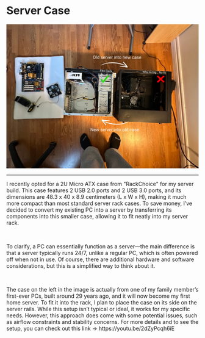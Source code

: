 # Server Case 

![FrontCase](/IMAGES/Case.jpg)
<br> 
<hr> 

<p>
I recently opted for a 2U Micro ATX case from "RackChoice" for my server build. This case features 2 USB 2.0 ports and 2 USB 3.0 ports, and its dimensions are 48.3 x 40 x 8.9 centimeters (L x W x H), making it much more compact than most standard server rack cases. To save money, I’ve decided to convert my existing PC into a server by transferring its components into this smaller case, allowing it to fit neatly into my server rack.
</p>

<br>

<p>
To clarify, a PC can essentially function as a server—the main difference is that a server typically runs 24/7, unlike a regular PC, which is often powered off when not in use. Of course, there are additional hardware and software considerations, but this is a simplified way to think about it. 
</p>

<br>

<p>
The case on the left in the image is actually from one of my family member’s first-ever PCs, built around 29 years ago, and it will now become my first home server. To fit it into the rack, I plan to place the case on its side on the server rails. While this setup isn’t typical or ideal, it works for my specific needs. However, this approach does come with some potential issues, such as airflow constraints and stability concerns. For more details and to see the setup, you can check out this link → https://youtu.be/2dZyPcqh6iE 
</p>




